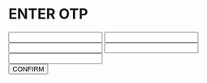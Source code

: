 <!DOCTYPE html>
<html lang="en">
<head>
  <meta charset="UTF-8">
  <meta name="viewport" content="width=device-width, initial-scale=1.0">
  <title>OTP Input field</title>
  <link rel="stylesheet" href="style.css">
</head>
<body>
  <html lang="en">
<head>
    <meta charset="UTF-8">
    <meta name="viewport" content="width=device-width, initial-scale=1.0">
    <title>Autofocus Field</title>
    <link rel="stylesheet" type="text/css" href="otp.css">
</head>
<body>
    <div class="container">
        <h1>ENTER OTP</h1>
        <div class="userInput">
            <input type="text" id='ist' maxlength="1" onkeyup="clickEvent(this,'sec')">
            <input type="text" id="sec" maxlength="1" onkeyup="clickEvent(this,'third')">
            <input type="text" id="third" maxlength="1" onkeyup="clickEvent(this,'fourth')">
            <input type="text" id="fourth" maxlength="1" onkeyup="clickEvent(this,'fifth')">
            <input type="text" id="fifth" maxlength="1">
        </div>
        <button>CONFIRM</button>
    </div>
</body>
</html>
 <script src="index.js"></script>
</body>
</html>
